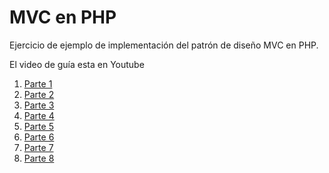 # MVC en PHP

Ejercicio de ejemplo de implementación del patrón de diseño MVC en PHP.

El video de guía esta en Youtube

 1. [Parte 1](https://www.youtube.com/watch?v=BEyNt7PAK0E)
 2. [Parte 2](https://www.youtube.com/watch?v=fmzMpET7PbA)
 3. [Parte 3](https://www.youtube.com/watch?v=fyBC-IVsx9s)
 4. [Parte 4](https://www.youtube.com/watch?v=aBLyQukhqv0)
 5. [Parte 5](https://www.youtube.com/watch?v=uT6G9kT3_zE)
 6. [Parte 6](https://www.youtube.com/watch?v=sAdqi4EGovg)
 7. [Parte 7](https://www.youtube.com/watch?v=0bDKuvkqeQc)
 8. [Parte 8](https://www.youtube.com/watch?v=OExzKH6j6MM)
